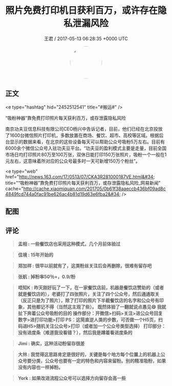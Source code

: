 <h1 align="center">照片免费打印机日获利百万，或许存在隐私泄漏风险</h1>
<p align="center">
    <a>王君 / 2017-05-13 06:28:35 &#43;0000 UTC</a>
</p>

<div align="center">
    <img src="https://images.zsxq.com/FrsdWPWXvF8z-hMfRfGtY4cP_pgO?e=1590940799&amp;token=kIxbL07-8jAj8w1n4s9zv64FuZZNEATmlU_Vm6zD:DX-kRHKE06d7LTAMsoszRz6M53E=" width="100" height="100" style="border:1px solid;border-radius:50%; color:#ffffff"/>
</div>

## 正文

<div>
&lt;e type=&#34;hashtag&#34; hid=&#34;2452512541&#34; title=&#34;#搬运#&#34; /&gt; 

“吸粉神器”靠免费打印照片每天获利百万，或存泄露隐私风险

南京功夫豆信息科技有限公司CEO杨兴中告诉记者，目前，他们已经在北京投放了1600台微信照片打印机，多数放置在商场、餐饮、超市、高校等区域。根据后台显示的数据来看，在北京的这些设备每天可以帮助公众号吸粉5万左右。目前有6000余个微信公众号入驻功夫豆平台。“功夫豆的盈利模式主要是走量，目前全国市场日均打印照片80万至100万张，双休日能打印150万张照片，吸粉一个一般在1元左右，这意味着所对应的公众号最多时一天可新增150万个粉丝”。

&lt;e type=&#34;web&#34; href=&#34;http://news.163.com/17/0513/07/CKA3R281000187VE.html&#34; title=&#34;“吸粉神器”靠免费打印照片每天获利百万，或存泄露隐私风险_网易新闻&#34; cache=&#34;http://cache.xiaomiquan.com/201705/0b61f38aaeccb436bf09ad8c4849fcd744a0fac91be626ac4b81d19d63e6fba2&#34; /&gt;
</div>

## 配图
<div class="image" align="center">

</div>

## 评论

<div align="left">
<div>

<blockquote >
<span> <strong>孟相 : 一些餐饮店也采用这种模式，几个月前体验过 </strong></span>
</blockquote>

<blockquote >
<span> <strong>佳境 : 15年开始的 </strong></span>
</blockquote>

<blockquote >
<span> <strong>郑加祥 : 很早以前就有了，这类粉丝关注后会再删除，很难有留存吧 </strong></span>
</blockquote>

<blockquote >
<span> <strong>张航 : 掉粉率50％&#43;，0.9/粉 </strong></span>
</blockquote>

<blockquote >
<span> <strong>唔知K : 昨天刚好玩了一下，在一家餐饮店前，机器是餐饮店赞助的（或者就是餐饮店的），老婆打了四张照片，关注了四个公众号，然后通通取关（反正只是为了照片），除了打印的照片下半截餐饮店的名字和公众号有印象，其他都记不得（当然这主观了些）。
既然体验了一翻就说点愚见😄
我就扯下奔着公众号吸粉的目的
操作部分：开微信&gt;扫码&gt;关注&gt;进公众号回复数字&gt;进打印功能&gt;打印
PS：这简直逆人类的步数，可否做一个H5页，扫码进H5&gt;随机关注公众号&gt;打印（或者加一个公众号类型选择）
打印部分：没有进度条（难道我没看错？），然后我是蹲着看进度条的 </strong></span>
</blockquote>

<blockquote >
<span> <strong>Jimi : 确实，这种活动粉留存很差 </strong></span>
</blockquote>

<blockquote >
<span> <strong>大林 : 我觉得这思路肯定是很好的，关键是每个地方每个位置上的机器上公众号要分类，公众号也要有一定的特色和内容来留粉。别的精准吸粉，如果没有内容也一样掉粉。 </strong></span>
</blockquote>

<blockquote >
<span> <strong>York : 如果改进流程公众号可以选择方向留存会高一些 </strong></span>
</blockquote>

</div>
</div>